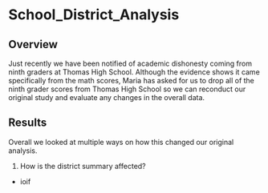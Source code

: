 # School_District_Analysis
## Overview ##
Just recently we have been notified of academic dishonesty coming from ninth graders at Thomas High School. Although the evidence shows it came specifically from the math scores, Maria has asked for us to drop all of the ninth grader scores from Thomas High School so we can reconduct our original study and evaluate any changes in the overall data.

## Results ##
Overall we looked at multiple ways on how this changed our original analysis.
1. How is the district summary affected?
 * ioif
